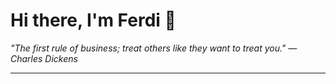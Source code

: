 <h1>Hi there, I'm Ferdi 👋</h1>

<p><em>
  "The first rule of business; treat others like they want to treat you." — Charles Dickens
</em></p>

---
